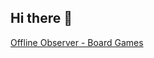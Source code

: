 ## Hi there 👋
[Offline Observer - Board Games](https://offline.observer)
<!--
**offline-observer/offline-observer** is a ✨ _special_ ✨ repository because its `README.md` (this file) appears on your GitHub profile.
[Offline Observer](https://offline.observer
Here are some ideas to get you started:

- 🔭 I’m currently working on ...
- 🌱 I’m currently learning ...
- 👯 I’m looking to collaborate on ...
- 🤔 I’m looking for help with ...
- 💬 Ask me about ...
- 📫 How to reach me: ...
- 😄 Pronouns: ...
- ⚡ Fun fact: ...
-->
